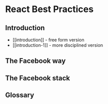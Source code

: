 # React Best Practices

## Introduction

- [[introduction]] - free form version
- [[introduction-1]] - more disciplined version

## The Facebook way
## The Facebook stack
## Glossary

